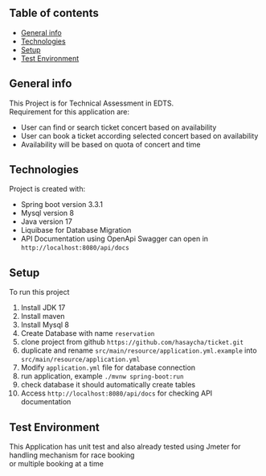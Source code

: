 ## Table of contents
* [General info](#general-info)
* [Technologies](#technologies)
* [Setup](#setup)
* [Test Environment](#test-environment)

## General info
This Project is for Technical Assessment in EDTS. <br />
Requirement for this application are: <br />
* User can find or search ticket concert based on availability
* User can book a ticket according selected concert based on availability
* Availability will be based on quota of concert and time

## Technologies
Project is created with:
* Spring boot version 3.3.1
* Mysql version 8
* Java version 17
* Liquibase for Database Migration
* API Documentation using OpenApi Swagger can open in `http://localhost:8080/api/docs`

## Setup
To run this project
1. Install JDK 17
2. Install maven
3. Install Mysql 8
4. Create Database with name `reservation`
5. clone project from github `https://github.com/hasaycha/ticket.git`
6. duplicate and rename `src/main/resource/application.yml.example` into `src/main/resource/application.yml`
7. Modify `application.yml` file for database connection
8. run application, example `./mvnw spring-boot:run`
9. check database it should automatically create tables
10. Access `http://localhost:8080/api/docs` for checking API documentation

## Test Environment
This Application has unit test and also already tested using Jmeter for handling mechanism for race booking <br />
or multiple booking at a time